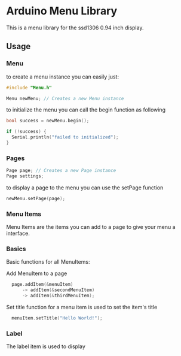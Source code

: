 # Arduino Menu Library
This is a menu library for the ssd1306 0.94 inch display.

## Usage
### Menu
to create a menu instance you can easily just:
```cpp
#include "Menu.h"

Menu newMenu; // Creates a new Menu instance
```

to initialize the menu you can call the begin function as following
```cpp
bool success = newMenu.begin();

if (!success) {
  Serial.println("failed to initialized");
}
```

### Pages
```cpp
Page page; // Creates a new Page instance
Page settings;
```

to display a page to the menu you can use the setPage function
```cpp
newMenu.setPage(page);
```

### Menu Items
Menu Items are the items you can add to a page to give your menu a interface.

### Basics
Basic functions for all MenuItems:

Add MenuItem to a page
```cpp
  page.addItem(&menuItem)
      -> addItem(&secondMenuItem)
      -> addItem(&thirdMenuItem);
```

Set title function for a menu item is used to set the item's title
```cpp
  menuItem.setTitle("Hello World!");
```

### Label
The label item is used to display 
